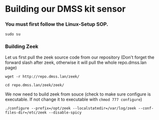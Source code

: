 # Building our DMSS kit sensor

### You must first follow the Linux-Setup SOP.

`sudo su`

### Building Zeek

Let us first pull the zeek source code from our repository (Don't forget the forward slash after zeek, otherwise it will pull the whole repo.dmss.lan page)

```
wget -r http://repo.dmss.lan/zeek/

cd repo.dmss.lan/zeek/zeek/
```

We now need to build zeek from souce (check to make sure configure is executable. If not change it to executable with `chmod 777 configure`)

```
./configure --prefix=/opt/zeek --localstatedir=/var/log/zeek --conf-files-dir=/etc/zeek --disable-spicy 
```